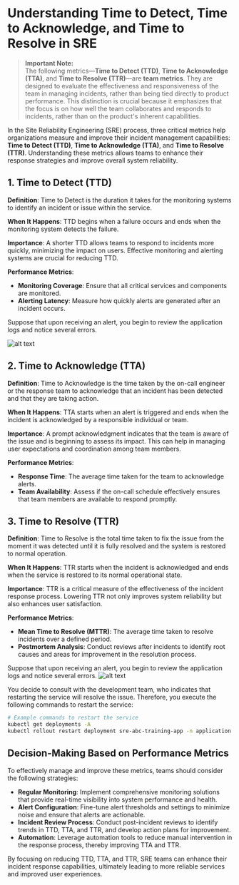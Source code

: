 # Understanding Time to Detect, Time to Acknowledge, and Time to Resolve in SRE

> **Important Note:**  
> The following metrics—**Time to Detect (TTD)**, **Time to Acknowledge (TTA)**, and **Time to Resolve (TTR)**—are **team metrics**. They are designed to evaluate the effectiveness and responsiveness of the team in managing incidents, rather than being tied directly to product performance. This distinction is crucial because it emphasizes that the focus is on how well the team collaborates and responds to incidents, rather than on the product's inherent capabilities.

In the Site Reliability Engineering (SRE) process, three critical metrics help organizations measure and improve their incident management capabilities: **Time to Detect (TTD)**, **Time to Acknowledge (TTA)**, and **Time to Resolve (TTR)**. Understanding these metrics allows teams to enhance their response strategies and improve overall system reliability.

## 1. Time to Detect (TTD)

**Definition**: Time to Detect is the duration it takes for the monitoring systems to identify an incident or issue within the service. 

**When It Happens**: TTD begins when a failure occurs and ends when the monitoring system detects the failure.

**Importance**: A shorter TTD allows teams to respond to incidents more quickly, minimizing the impact on users. Effective monitoring and alerting systems are crucial for reducing TTD.

**Performance Metrics**:
- **Monitoring Coverage**: Ensure that all critical services and components are monitored.
- **Alerting Latency**: Measure how quickly alerts are generated after an incident occurs.

Suppose that upon receiving an alert, you begin to review the application logs and notice several errors. 

![alt text](image.png)

## 2. Time to Acknowledge (TTA)

**Definition**: Time to Acknowledge is the time taken by the on-call engineer or the response team to acknowledge that an incident has been detected and that they are taking action.

**When It Happens**: TTA starts when an alert is triggered and ends when the incident is acknowledged by a responsible individual or team.

**Importance**: A prompt acknowledgment indicates that the team is aware of the issue and is beginning to assess its impact. This can help in managing user expectations and coordination among team members.

**Performance Metrics**:
- **Response Time**: The average time taken for the team to acknowledge alerts.
- **Team Availability**: Assess if the on-call schedule effectively ensures that team members are available to respond promptly.

## 3. Time to Resolve (TTR)

**Definition**: Time to Resolve is the total time taken to fix the issue from the moment it was detected until it is fully resolved and the system is restored to normal operation.

**When It Happens**: TTR starts when the incident is acknowledged and ends when the service is restored to its normal operational state.

**Importance**: TTR is a critical measure of the effectiveness of the incident response process. Lowering TTR not only improves system reliability but also enhances user satisfaction.

**Performance Metrics**:
- **Mean Time to Resolve (MTTR)**: The average time taken to resolve incidents over a defined period.
- **Postmortem Analysis**: Conduct reviews after incidents to identify root causes and areas for improvement in the resolution process.


Suppose that upon receiving an alert, you begin to review the application logs and notice several errors. 
![alt text](image-1.png)

You decide to consult with the development team, who indicates that restarting the service will resolve the issue. Therefore, you execute the following commands to restart the service:

```bash
# Example commands to restart the service
kubectl get deployments -A
kubectl rollout restart deployment sre-abc-training-app -n application
```



## Decision-Making Based on Performance Metrics

To effectively manage and improve these metrics, teams should consider the following strategies:

- **Regular Monitoring**: Implement comprehensive monitoring solutions that provide real-time visibility into system performance and health.
- **Alert Configuration**: Fine-tune alert thresholds and settings to minimize noise and ensure that alerts are actionable.
- **Incident Review Process**: Conduct post-incident reviews to identify trends in TTD, TTA, and TTR, and develop action plans for improvement.
- **Automation**: Leverage automation tools to reduce manual intervention in the response process, thereby improving TTA and TTR.

By focusing on reducing TTD, TTA, and TTR, SRE teams can enhance their incident response capabilities, ultimately leading to more reliable services and improved user experiences.
